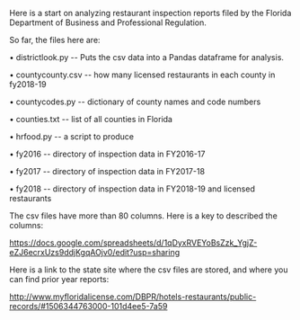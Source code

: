 Here is a start on analyzing restaurant inspection reports filed by the Florida Department of Business and Professional Regulation.

So far, the files here are:

• districtlook.py -- Puts the csv data into a Pandas dataframe for analysis.

• countycounty.csv -- how many licensed restaurants in each county in fy2018-19

• countycodes.py -- dictionary of county names and code numbers

• counties.txt -- list of all counties in Florida

• hrfood.py -- a script to produce 

• fy2016 -- directory of inspection data in FY2016-17

• fy2017 -- directory of inspection data in FY2017-18

• fy2018 -- directory of inspection data in FY2018-19 and licensed restaurants


The csv files have more than 80 columns. Here is a key to described the columns:

https://docs.google.com/spreadsheets/d/1qDyxRVEYoBsZzk_YgjZ-eZJ6ecrxUzs9ddjKgqAOjv0/edit?usp=sharing

Here is a link to the state site where the csv files are stored, and where you can find prior year reports:

http://www.myfloridalicense.com/DBPR/hotels-restaurants/public-records/#1506344763000-101d4ee5-7a59


